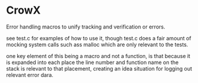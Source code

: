 # CrowX  
Error handling macros to unify tracking and verification or errors.

see test.c for examples of how to use it, though test.c does a fair amount of
mocking system calls such ass malloc which are only relevant to the tests.

one key element of this being a macro and not a function, is that because it is
expanded into each place the line number and function name on the stack is
relevant to that placement, creating an idea situation for logging out relevant
error dara.
